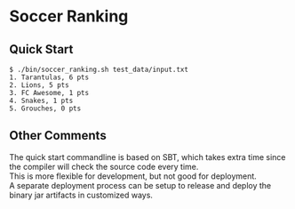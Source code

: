 Soccer Ranking
======================

Quick Start
--------------------------
```
$ ./bin/soccer_ranking.sh test_data/input.txt
1. Tarantulas, 6 pts
2. Lions, 5 pts
3. FC Awesome, 1 pts
4. Snakes, 1 pts
5. Grouches, 0 pts
```

Other Comments
--------------------------
The quick start commandline is based on SBT, which takes extra time since the compiler will check the source code every time.<BR>
This is more flexible for development, but not good for deployment.<BR>
A separate deployment process can be setup to release and deploy the binary jar artifacts in customized ways.
